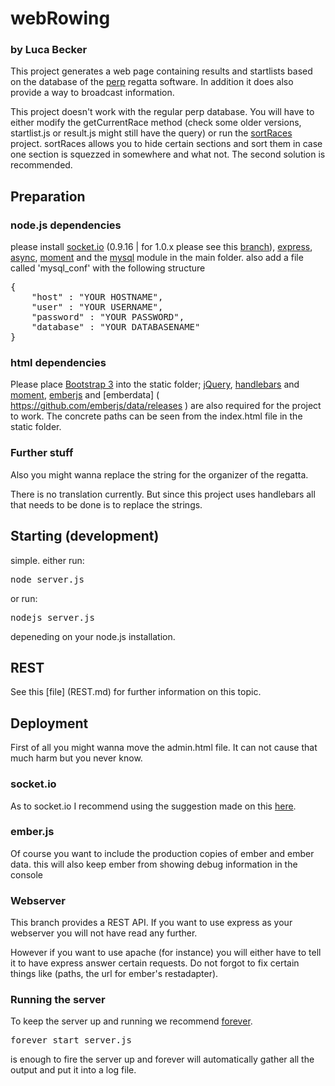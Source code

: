 # webRowing 
### by Luca Becker


This project generates a web page containing results and startlists based on the database of the [perp](http://perp.de/) regatta software. In addition it does also provide a way to broadcast information.

This project doesn't work with the regular perp database. You will have to either modify the getCurrentRace method (check some older versions, startlist.js or result.js might still have the query) or run the [sortRaces]( https://github.com/lucavb/sortRaces ) project. sortRaces allows you to hide certain sections and sort them in case one section is squezzed in somewhere and what not. The second solution is recommended.


## Preparation

### node.js dependencies

please install [socket.io](https://www.npmjs.org/package/socket.io) (0.9.16 | for 1.0.x please see this [branch](https://github.com/lucavb/webRowing/tree/socket.io-v1-testing)), [express](https://www.npmjs.org/package/express), [async](https://www.npmjs.org/package/async), [moment](https://www.npmjs.org/package/moment) and the [mysql](https://www.npmjs.org/package/mysql) module in the main folder.
also add a file called 'mysql_conf' with the following structure
<pre>
{
	"host" : "YOUR HOSTNAME",
	"user" : "YOUR USERNAME",
	"password" : "YOUR PASSWORD",
	"database" : "YOUR DATABASENAME"
}
</pre>

### html dependencies

Please place [Bootstrap 3](http://getbootstrap.com/) into the static folder; [jQuery]( https://jquery.com/ ), [handlebars]( http://handlebarsjs.com/ ) and [moment]( http://momentjs.com/ ), [emberjs]( http://emberjs.com/ ) and [emberdata] ( https://github.com/emberjs/data/releases ) are also required for the project to work.
The concrete paths can be seen from the index.html file in the static folder.

### Further stuff

Also you might wanna replace the string for the organizer of the regatta.

There is no translation currently. But since this project uses handlebars all that needs to be done is to replace the strings. 

## Starting (development)

simple. either run:
<pre>
node server.js
</pre>
or run:
<pre>
nodejs server.js
</pre>
depeneding on your node.js installation.

## REST

See this [file] (REST.md) for further information on this topic.

## Deployment

First of all you might wanna move the admin.html file. It can not cause that much harm but you never know.

### socket.io

As to socket.io I recommend using the suggestion made on this [here](https://github.com/LearnBoost/Socket.IO/wiki/Configuring-Socket.IO#recommended-production-settings).

### ember.js

Of course you want to include the production copies of ember and ember data. this will also keep ember from showing debug information in the console

### Webserver

This branch provides a REST API. If you want to use express as your webserver you will not have read any further.

However if you want to use apache (for instance) you will either have to tell it to have express answer certain requests. Do not forgot to fix certain things like (paths, the url for ember's restadapter).

### Running the server

To keep the server up and running we recommend [forever](https://github.com/nodejitsu/forever).
<pre>
forever start server.js
</pre>
is enough to fire the server up and forever will automatically gather all the output and put it into a log file.